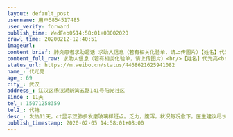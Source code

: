 ```yaml
---
layout: default_post
username: 用户5854517485
user_verify: forward
publish_time: WedFeb0514:58:01+08002020
crawl_time: 20200212-12:40:51
imageurl: 
content_brief: 肺炎患者求助超话 求助人信息（若有相关化验单，请上传图片）【姓名】代光亮【年龄】69【所在城市】武汉【所在小区、社区】江汉区杨汊湖新湾五路141号 阳光社区【患病时间】11天【联系方式】15071258359【其他紧急联系人】代艳【病情描述】 发热11天，ct显示双肺多发磨玻璃样斑点。乏力， ...全文
content_full_raw: 求助人信息（若有相关化验单，请上传图片）<br/>【姓名】代光亮<br/>【年龄】69<br/>【所在城市】武汉<br/>【所在小区、社区】江汉区杨汊湖新湾五路141号阳光社区<br/>【患病时间】11天<br/>【联系方式】15071258359<br/>【其他紧急联系人】代艳<br/>【病情描述】发热11天，ct显示双肺多发磨玻璃样斑点。乏力，腹泻，状况每况愈下。医生建议尽快入院治疗。
status_url: https://m.weibo.cn/status/4468621625941082
name_: 代光亮
age_: 69
city_: 武汉
address_: 江汉区杨汊湖新湾五路141号阳光社区
since_: 11天
tel_: 15071258359
tel2_: 代艳
desc_: 发热11天，ct显示双肺多发磨玻璃样斑点。乏力，腹泻，状况每况愈下。医生建议尽快入院治疗。
publish_timestamp: 2020-02-05 14:58:01+08:00
---
```

